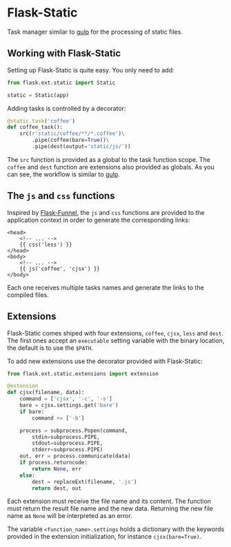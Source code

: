 # Flask-Static
Task manager similar to [gulp](URL) for the processing of static files.

## Working with Flask-Static
Setting up Flask-Static is quite easy. You only need to add:

```python
from flask.ext.static import Static

static = Static(app)
```

Adding tasks is controlled by a decorator:

```python
@static.task('coffee')
def coffee_task():
    src(r'static/coffee/**/*.coffee')\
        .pipe(coffee(bare=True))\
        .pipe(dest(output='static/js/'))
```

The `src` function is provided as a global to the task function scope. The `coffee` and `dest` function are extensions also provided as globals.
As you can see, the workflow is similar to [gulp](URL).

## The `js` and `css` functions
Inspired by [Flask-Funnel](URL), the `js` and `css` functions are provided to the application context in order to generate the corresponding links:

```html+jinja
<head>
    <!-- ... -->
    {{ css('less') }}
</head>
<body>
    <!-- ... -->
    {{ js('coffee', 'cjsx') }}
</body>
```

Each one receives multiple tasks names and generate the links to the compiled files.

## Extensions
Flask-Static comes shiped with four extensions, `coffee`, `cjsx`, `less` and `dest`. The first ones accept an `executable` setting variable with the binary location, the default is to use the `$PATH`.

To add new extensions use the decorator provided with Flask-Static:

```python
from flask.ext.static.extensions import extension

@extension
def cjsx(filename, data):
    command = ['cjsx', '-c', '-s']
    bare = cjsx.settings.get('bare')
    if bare:
        command += ['-b']

    process = subprocess.Popen(command,
        stdin=subprocess.PIPE,
        stdout=subprocess.PIPE,
        stderr=subprocess.PIPE)
    out, err = process.communicate(data)
    if process.returncode:
        return None, err
    else:
        dest = replaceExt(filename, '.js')
        return dest, out
```

Each extension must receive the file name and its content. The function must return the result file name and the new data. Returning the new file name as `None` will be interpreted as an error.

The variable `<function_name>.settings` holds a dictionary with the keywords provided in the extension initialization, for instance `cjsx(bare=True)`.
